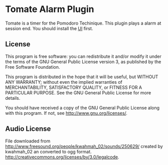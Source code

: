 Tomate Alarm Plugin
===================

Tomate is a timer for the Pomodoro Techinique. 
This plugin plays a alarm at session end.
You should install the [UI](https://github.com/eliostvs/tomate-gtk) first.


License
-------

This program is free software: you can redistribute it and/or modify it
under the terms of the GNU General Public License version 3, as published
by the Free Software Foundation.

This program is distributed in the hope that it will be useful, but
WITHOUT ANY WARRANTY; without even the implied warranties of
MERCHANTABILITY, SATISFACTORY QUALITY, or FITNESS FOR A PARTICULAR
PURPOSE.  See the GNU General Public License for more details.

You should have received a copy of the GNU General Public License along
with this program.  If not, see <http://www.gnu.org/licenses/>.


Audio License
-------------

File downloaded from http://www.freesound.org/people/kwahmah_02/sounds/250629/
created by kwahmah_02 an converted to ogg format.
http://creativecommons.org/licenses/by/3.0/legalcode.
